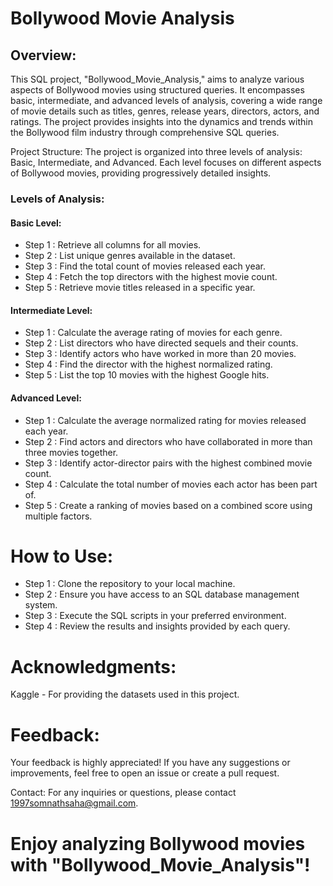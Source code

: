  # Bollywood Movie Analysis


## Overview:


This SQL project, "Bollywood_Movie_Analysis," aims to analyze various aspects of Bollywood movies using structured queries. It encompasses basic, intermediate, and advanced levels of analysis, covering a wide range of movie details such as titles, genres, release years, directors, actors, and ratings. The project provides insights into the dynamics and trends within the Bollywood film industry through comprehensive SQL queries.

Project Structure:
The project is organized into three levels of analysis: Basic, Intermediate, and Advanced. Each level focuses on different aspects of Bollywood movies, providing progressively detailed insights.



### Levels of Analysis:
#### Basic Level:



- Step 1 : Retrieve all columns for all movies.
- Step 2 : List unique genres available in the dataset.
- Step 3 : Find the total count of movies released each year.
- Step 4 : Fetch the top directors with the highest movie count.
- Step 5 : Retrieve movie titles released in a specific year.

#### Intermediate Level:


- Step 1 : Calculate the average rating of movies for each genre.
- Step 2 : List directors who have directed sequels and their counts.
- Step 3 : Identify actors who have worked in more than 20 movies.
- Step 4 : Find the director with the highest normalized rating.
- Step 5 : List the top 10 movies with the highest Google hits.

#### Advanced Level:


- Step 1 : Calculate the average normalized rating for movies released each year.
- Step 2 : Find actors and directors who have collaborated in more than three movies together.
- Step 3 : Identify actor-director pairs with the highest combined movie count.
- Step 4 : Calculate the total number of movies each actor has been part of.
- Step 5 : Create a ranking of movies based on a combined score using multiple factors.


# How to Use:
- Step 1 : Clone the repository to your local machine.
- Step 2 : Ensure you have access to an SQL database management system.
- Step 3 : Execute the SQL scripts in your preferred environment.
- Step 4 : Review the results and insights provided by each query.

# Acknowledgments:
Kaggle - For providing the datasets used in this project.

# Feedback:
Your feedback is highly appreciated! If you have any suggestions or improvements, feel free to open an issue or create a pull request.

Contact:
For any inquiries or questions, please contact 1997somnathsaha@gmail.com.

# Enjoy analyzing Bollywood movies with "Bollywood_Movie_Analysis"!




